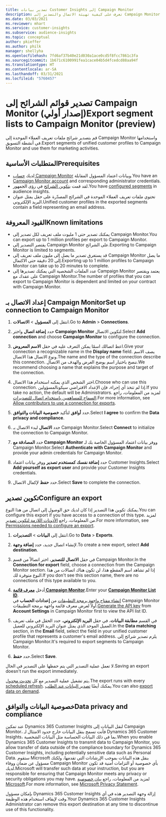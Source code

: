 ```yaml
---
title: تصدير بيانات Customer Insights إلى Campaign Monitor
description: تعرف على كيفية تهيئة الاتصال والتصدير إلى Campaign Monitor.
ms.date: 03/03/2021
ms.reviewer: mhart
ms.service: customer-insights
ms.subservice: audience-insights
ms.topic: conceptual
author: pkieffer
ms.author: philk
manager: shellyha
ms.openlocfilehash: 7fd6af37b40e21d030a1ace0cd5f8fcc7861c3fa
ms.sourcegitcommit: 1b671c6100991fea1cace04b5d4fcedcd88aa94f
ms.translationtype: HT
ms.contentlocale: ar-SA
ms.lasthandoff: 03/31/2021
ms.locfileid: "5760457"
---
```

# <a name="export-segment-lists-to-campaign-monitor-preview"></a><span data-ttu-id="4d738-103">تصدير قوائم الشرائح إلى Campaign Monitor (إصدار أولي)</span><span class="sxs-lookup"><span data-stu-id="4d738-103">Export segment lists to Campaign Monitor (preview)</span></span>

<span data-ttu-id="4d738-104">قم بتصدير شرائح ملفات تعريف العملاء الموحدة إلى Campaign Monitor واستخدامها في أنشطة التسويق.</span><span class="sxs-lookup"><span data-stu-id="4d738-104">Export segments of unified customer profiles to Campaign Monitor and use them for marketing activities.</span></span>

## <a name="prerequisites"></a><span data-ttu-id="4d738-105">المتطلبات الأساسية</span><span class="sxs-lookup"><span data-stu-id="4d738-105">Prerequisites</span></span>

-   <span data-ttu-id="4d738-106">لديك [حساب Campaign Monitor](https://www.campaignmonitor.com/) وبيانات اعتماد المسؤول المقابلة.</span><span class="sxs-lookup"><span data-stu-id="4d738-106">You have an [Campaign Monitor account](https://www.campaignmonitor.com/) and corresponding administrator credentials.</span></span>
-   <span data-ttu-id="4d738-107">لقد قمت [بتكوين الشرائح](segments.md) في رؤى الجمهور.</span><span class="sxs-lookup"><span data-stu-id="4d738-107">You have [configured segments](segments.md) in audience insights.</span></span>
-   <span data-ttu-id="4d738-108">تحتوي ملفات تعريف العملاء الموحدة في الشرائح المصدّرة على حقل يمثل عنوان البريد الإلكتروني.</span><span class="sxs-lookup"><span data-stu-id="4d738-108">Unified customer profiles in the exported segments contain a field representing an email address.</span></span>

## <a name="known-limitations"></a><span data-ttu-id="4d738-109">القيود المعروفة</span><span class="sxs-lookup"><span data-stu-id="4d738-109">Known limitations</span></span>

- <span data-ttu-id="4d738-110">يمكنك تصدير حتى 1 مليوت ملف تعريف لكل تصدير إلى Campaign Monitor.</span><span class="sxs-lookup"><span data-stu-id="4d738-110">You can export up to 1 million profiles per export to Campaign Monitor.</span></span>
- <span data-ttu-id="4d738-111">يقتصر التصدير إلى Campaign Monitor على الشرائح.</span><span class="sxs-lookup"><span data-stu-id="4d738-111">Exporting to Campaign Monitor is limited to segments.</span></span>
- <span data-ttu-id="4d738-112">قد يستغرق تصدير ما يصل إلى مليون ملف تعريف إلى Campaign Monitor ما يصل إلى 20 دقيقة حتى الاكتمال.</span><span class="sxs-lookup"><span data-stu-id="4d738-112">Exporting up to 1 million profiles to Campaign Monitor can take up to 20 minutes to complete.</span></span> 
- <span data-ttu-id="4d738-113">عدد الملفات الشخصية التي يمكنك تصديرها إلى Campaign Monitor يعتمد ويقتصر على عقدك مع Campaign Monitor.</span><span class="sxs-lookup"><span data-stu-id="4d738-113">The number of profiles that you can export to Campaign Monitor is dependent and limited on your contract with Campaign Monitor.</span></span>

## <a name="set-up-connection-to-campaign-monitor"></a><span data-ttu-id="4d738-114">إعداد الاتصال بـ Campaign Monitor</span><span class="sxs-lookup"><span data-stu-id="4d738-114">Set up connection to Campaign Monitor</span></span>

1. <span data-ttu-id="4d738-115">انتقل إلى **المسؤول** > **الاتصالات**.</span><span class="sxs-lookup"><span data-stu-id="4d738-115">Go to **Admin** > **Connections**.</span></span>

1. <span data-ttu-id="4d738-116">حدد **إضافة اتصال** واختر **Campaign Monitor** لتكوين الاتصال.</span><span class="sxs-lookup"><span data-stu-id="4d738-116">Select **Add connection** and choose **Campaign Monitor** to configure the connection.</span></span>

1. <span data-ttu-id="4d738-117">اعط اتصالك اسمًا يمكن التعرف عليه في حقل **الاسم المعروض**.</span><span class="sxs-lookup"><span data-stu-id="4d738-117">Give your connection a recognizable name in the **Display name** field.</span></span> <span data-ttu-id="4d738-118">يصف الاسم ونوع الاتصال هذا الاتصال.</span><span class="sxs-lookup"><span data-stu-id="4d738-118">The name and the type of the connection describe this connection.</span></span> <span data-ttu-id="4d738-119">ننصح باختيار اسم يوضح الغرض والهدف من الاتصال.</span><span class="sxs-lookup"><span data-stu-id="4d738-119">We recommend choosing a name that explains the purpose and target of the connection.</span></span>

1. <span data-ttu-id="4d738-120">اختر الشخص الذي يمكنه استخدام هذا الاتصال.</span><span class="sxs-lookup"><span data-stu-id="4d738-120">Choose who can use this connection.</span></span> <span data-ttu-id="4d738-121">إذا لم تتخذ أي إجراء، فإن الإعداد الافتراضي سيكونالمسؤولين.</span><span class="sxs-lookup"><span data-stu-id="4d738-121">If you take no action, the default will be Administrators.</span></span> <span data-ttu-id="4d738-122">لمزيد من المعلومات، راجع [السماح للمساهمين باستخدام اتصال للتصديرات](connections.md#allow-contributors-to-use-a-connection-for-exports).</span><span class="sxs-lookup"><span data-stu-id="4d738-122">For more information, see [Allow contributors to use a connection for exports](connections.md#allow-contributors-to-use-a-connection-for-exports).</span></span>

1. <span data-ttu-id="4d738-123">حدد **أوافق** لتأكيد **خصوصية البيانات والتوافق‬**.</span><span class="sxs-lookup"><span data-stu-id="4d738-123">Select **I agree** to confirm the **Data privacy and compliance**.</span></span>

1. <span data-ttu-id="4d738-124">حدد **الاتصال** لبدء الاتصال بـ Campaign Monitor.</span><span class="sxs-lookup"><span data-stu-id="4d738-124">Select **Connect** to initialize the connection to Campaign Monitor.</span></span>

1. <span data-ttu-id="4d738-125">حدد **المصادقة مع Campaign Monitor** ووفر بيانات اعتماد المسؤول الخاصة بك لـ Campaign Monitor.</span><span class="sxs-lookup"><span data-stu-id="4d738-125">Select **Authenticate with Campaign Monitor** and provide your admin credentials for Campaign Monitor.</span></span>

1. <span data-ttu-id="4d738-126">حدد **إضافة نفسك كمستخدم تصدير** ووفر بيانات اعتماد Customer Insights.</span><span class="sxs-lookup"><span data-stu-id="4d738-126">Select **Add yourself as export user** and provide your Customer Insights credentials.</span></span>

1. <span data-ttu-id="4d738-127">حدد **حفظ** لإكمال الاتصال.</span><span class="sxs-lookup"><span data-stu-id="4d738-127">Select **Save** to complete the connection.</span></span>

## <a name="configure-an-export"></a><span data-ttu-id="4d738-128">تكوين تصدير</span><span class="sxs-lookup"><span data-stu-id="4d738-128">Configure an export</span></span>

<span data-ttu-id="4d738-129">يمكنك تكوين هذا التصدير إذا كان لديك حق الوصول إلى اتصال من هذا النوع.</span><span class="sxs-lookup"><span data-stu-id="4d738-129">You can configure this export if you have access to a connection of this type.</span></span> <span data-ttu-id="4d738-130">لمزيد من المعلومات، راجع [الأذونات اللازمة لتكوين تصدير](export-destinations.md#set-up-a-new-export).</span><span class="sxs-lookup"><span data-stu-id="4d738-130">For more information, see [Permissions needed to configure an export](export-destinations.md#set-up-a-new-export).</span></span>

1. <span data-ttu-id="4d738-131">انتقل إلى **البيانات** > **التصديرات**.</span><span class="sxs-lookup"><span data-stu-id="4d738-131">Go to **Data** > **Exports**.</span></span>

1. <span data-ttu-id="4d738-132">لإنشاء اتصال جديد، حدد **إضافة وجهة**.</span><span class="sxs-lookup"><span data-stu-id="4d738-132">To create a new export, select **Add destination**.</span></span>

1. <span data-ttu-id="4d738-133">في حقل **الاتصال للتصدير**، اختر اتصالاً من قسم Campaign Monitor.</span><span class="sxs-lookup"><span data-stu-id="4d738-133">In the **Connection for export** field, choose a connection from the Campaign Monitor section.</span></span> <span data-ttu-id="4d738-134">إذا لم تشاهد اسم المقطع هذا، لن تكون هناك اتصالات من هذا النوع متوفرة لك.</span><span class="sxs-lookup"><span data-stu-id="4d738-134">If you don't see this section name, there are no connections of this type available to you.</span></span>

1. <span data-ttu-id="4d738-135">أدخل [**معرف قائمة Campaign Monitor**](https://www.campaignmonitor.com/api/getting-started/#your-list-id).</span><span class="sxs-lookup"><span data-stu-id="4d738-135">Enter your [**Campaign Monitor List ID**](https://www.campaignmonitor.com/api/getting-started/#your-list-id).</span></span>    
   <span data-ttu-id="4d738-136">[إنشاء مفتاح واجهة برمجة التطبيقات](https://www.campaignmonitor.com/api/getting-started/) من **إعدادات الحساب** في Campaign Monitor أولاً لعرض معرف قائمة واجهة برمجة التطبيقات.</span><span class="sxs-lookup"><span data-stu-id="4d738-136">[Generate the API key](https://www.campaignmonitor.com/api/getting-started/) from **Account Settings** in Campaign Monitor first to view the API list ID.</span></span>  

3. <span data-ttu-id="4d738-137">في القسم **مطابقة البيانات**، في حقل **البريد الإلكتروني**، حدد الحقل في ملف تعريف العميل الموحد الذي يمثل عنوان البريد الإلكتروني للعميل.</span><span class="sxs-lookup"><span data-stu-id="4d738-137">In the **Data matching** section, in the **Email** field, select the field in your unified customer profile that represents a customer's email address.</span></span> <span data-ttu-id="4d738-138">يلزم تصدير شرائح إلى Campaign Monitor.</span><span class="sxs-lookup"><span data-stu-id="4d738-138">It's required to export segments to Campaign Monitor.</span></span>

1. <span data-ttu-id="4d738-139">حدد **حفظ**.</span><span class="sxs-lookup"><span data-stu-id="4d738-139">Select **Save**.</span></span>

<span data-ttu-id="4d738-140">لا تعمل عملية التصدير التي يتم حفظها على التصدير في الحال.</span><span class="sxs-lookup"><span data-stu-id="4d738-140">Saving an export doesn't run the export immediately.</span></span>

<span data-ttu-id="4d738-141">يتم تشغيل عملية التصدير مع كل [تحديث مجدول](system.md#schedule-tab).</span><span class="sxs-lookup"><span data-stu-id="4d738-141">The export runs with every [scheduled refresh](system.md#schedule-tab).</span></span> <span data-ttu-id="4d738-142">يمكنك أيضًا [تصدير البيانات عند الطلب](export-destinations.md#run-exports-on-demand).</span><span class="sxs-lookup"><span data-stu-id="4d738-142">You can also [export data on demand](export-destinations.md#run-exports-on-demand).</span></span> 


## <a name="data-privacy-and-compliance"></a><span data-ttu-id="4d738-143">خصوصية البيانات والتوافق</span><span class="sxs-lookup"><span data-stu-id="4d738-143">Data privacy and compliance</span></span>

<span data-ttu-id="4d738-144">عند تمكين Dynamics 365 Customer Insights لنقل البيانات إلى Campaign Monitor، فأنت تسمح بنقل البيانات خارج حدود الامتثال لـ Dynamics 365 Customer Insights، بما في ذلك البيانات الحساسة مثل البيانات الشخصية.</span><span class="sxs-lookup"><span data-stu-id="4d738-144">When you enable Dynamics 365 Customer Insights to transmit data to Campaign Monitor, you allow transfer of data outside of the compliance boundary for Dynamics 365 Customer Insights, including potentially sensitive data such as Personal Data.</span></span> <span data-ttu-id="4d738-145">ستقوم Microsoft بنقل هذه البيانات بموجب الإرشادات التي تقدمها، ولكنك مسؤول عن ضمان ووفاء Campaign Monitor بأي خصوصية أو التزامات أمنية قد تكون لديك.</span><span class="sxs-lookup"><span data-stu-id="4d738-145">Microsoft will transfer such data at your instruction, but you are responsible for ensuring that Campaign Monitor meets any privacy or security obligations you may have.</span></span> <span data-ttu-id="4d738-146">لمزيد من المعلومات، راجع [بيان خصوصية Microsoft](https://go.microsoft.com/fwlink/?linkid=396732).</span><span class="sxs-lookup"><span data-stu-id="4d738-146">For more information, see [Microsoft Privacy Statement](https://go.microsoft.com/fwlink/?linkid=396732).</span></span>

<span data-ttu-id="4d738-147">بإمكان مسؤول Dynamics 365 Customer Insights إزالة وجهة التصدير هذه في أي وقت لإيقاف استخدام هذه الوظيفة.</span><span class="sxs-lookup"><span data-stu-id="4d738-147">Your Dynamics 365 Customer Insights Administrator can remove this export destination at any time to discontinue use of this functionality.</span></span>
